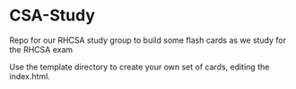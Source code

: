 # CSA-Study

Repo for our RHCSA study group to build some flash cards as we study for the RHCSA exam

Use the template directory to create your own set of cards, editing the index.html.
